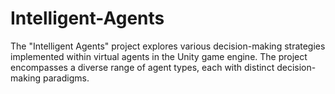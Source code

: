 # Intelligent-Agents
The "Intelligent Agents" project explores various decision-making strategies implemented within virtual agents in the Unity game engine. The project encompasses a diverse range of agent types, each with distinct decision-making paradigms.
